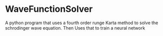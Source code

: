 # WaveFunctionSolver
A python program that uses a fourth order runge Karta method to solve the schrodinger wave equation. 
Then Uses that to train a neural network
